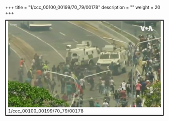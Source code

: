 +++
title = "1/ccc_00100_00199/70_79/00178"
description = ""
weight = 20
+++

<table style="border:2px solid black;max-width:800px;max-height:800px;" 
><tr><td>
<img class="center-fit-jpg"
src="/jpg_/aaa_20190430_NxaOmWaI8sI_00177.jpg">
1/ccc_00100_00199/70_79/00178
</img></td></tr></table>
